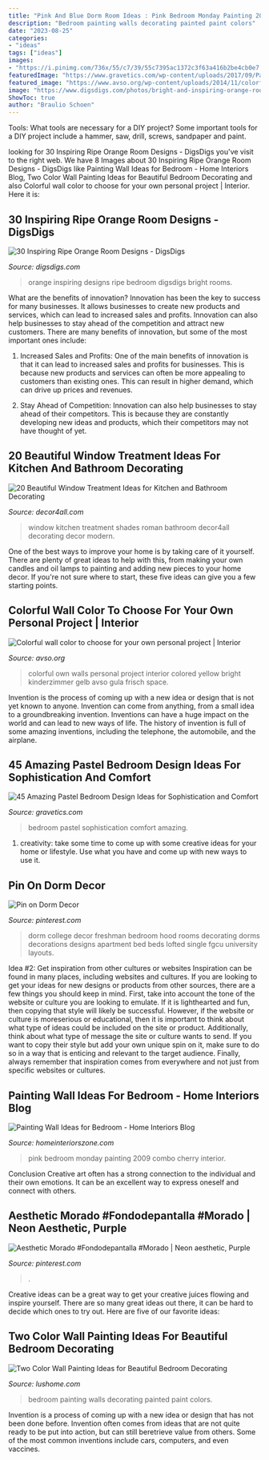 ```yaml
---
title: "Pink And Blue Dorm Room Ideas : Pink Bedroom Monday Painting 2009 Combo Cherry Interior"
description: "Bedroom painting walls decorating painted paint colors"
date: "2023-08-25"
categories:
- "ideas"
tags: ["ideas"]
images:
- "https://i.pinimg.com/736x/55/c7/39/55c7395ac1372c3f63a416b2be4cb0e7.jpg"
featuredImage: "https://www.gravetics.com/wp-content/uploads/2017/09/Pastel-Blue-Bedroom-Design-Ideas-2018.jpg"
featured_image: "https://www.avso.org/wp-content/uploads/2014/11/colorful-wall-color-to-choose-for-your-own-personal-project-1415709451.jpg"
image: "https://www.digsdigs.com/photos/bright-and-inspiring-orange-room-designs-5-554x741.jpg"
ShowToc: true
author: "Braulio Schoen"
---
```



Tools: What tools are necessary for a DIY project?
Some important tools for a DIY project include a hammer, saw, drill, screws, sandpaper and paint.

	

		
looking for 30 Inspiring Ripe Orange Room Designs - DigsDigs you've visit to the right web. We have 8 Images about 30 Inspiring Ripe Orange Room Designs - DigsDigs like Painting Wall Ideas for Bedroom - Home Interiors Blog, Two Color Wall Painting Ideas for Beautiful Bedroom Decorating and also Colorful wall color to choose for your own personal project | Interior. Here it is:
		
    
## 30 Inspiring Ripe Orange Room Designs - DigsDigs

<img loading=lazy src="https://www.digsdigs.com/photos/bright-and-inspiring-orange-room-designs-5-554x741.jpg" onerror="this.onerror=null;this.src='https://tse1.mm.bing.net/th?id=OIP._tHrKpSNnyMhLPbJKek3OQHaJ5&amp;pid=15.1';" alt="30 Inspiring Ripe Orange Room Designs - DigsDigs">

_Source: digsdigs.com_

>orange inspiring designs ripe bedroom digsdigs bright rooms. 

	

What are the benefits of innovation?
Innovation has been the key to success for many businesses. It allows businesses to create new products and services, which can lead to increased sales and profits. Innovation can also help businesses to stay ahead of the competition and attract new customers.
There are many benefits of innovation, but some of the most important ones include:

1) Increased Sales and Profits: One of the main benefits of innovation is that it can lead to increased sales and profits for businesses. This is because new products and services can often be more appealing to customers than existing ones. This can result in higher demand, which can drive up prices and revenues.

2) Stay Ahead of Competition: Innovation can also help businesses to stay ahead of their competitors. This is because they are constantly developing new ideas and products, which their competitors may not have thought of yet.

    
## 20 Beautiful Window Treatment Ideas For Kitchen And Bathroom Decorating

<img loading=lazy src="https://decor4all.com/wp-content/uploads/2015/07/modern-kitchen-decor-roman-shades-window-treatment-ideas-11.jpg" onerror="this.onerror=null;this.src='https://tse4.mm.bing.net/th?id=OIP.fBotl9SaPPQKQZt7x7hfVgHaF7&amp;pid=15.1';" alt="20 Beautiful Window Treatment Ideas for Kitchen and Bathroom Decorating">

_Source: decor4all.com_

>window kitchen treatment shades roman bathroom decor4all decorating decor modern. 

	

One of the best ways to improve your home is by taking care of it yourself. There are plenty of great ideas to help with this, from making your own candles and oil lamps to painting and adding new pieces to your home decor. If you're not sure where to start, these five ideas can give you a few starting points.

    
## Colorful Wall Color To Choose For Your Own Personal Project | Interior

<img loading=lazy src="https://www.avso.org/wp-content/uploads/2014/11/colorful-wall-color-to-choose-for-your-own-personal-project-1415709451.jpg" onerror="this.onerror=null;this.src='https://tse4.mm.bing.net/th?id=OIP.7K7XCALPF_9w2Ud2F7jVWAHaLI&amp;pid=15.1';" alt="Colorful wall color to choose for your own personal project | Interior">

_Source: avso.org_

>colorful own walls personal project interior colored yellow bright kinderzimmer gelb avso gula frisch space. 

	

Invention is the process of coming up with a new idea or design that is not yet known to anyone. Invention can come from anything, from a small idea to a groundbreaking invention. Inventions can have a huge impact on the world and can lead to new ways of life. The history of invention is full of some amazing inventions, including the telephone, the automobile, and the airplane.

    
## 45 Amazing Pastel Bedroom Design Ideas For Sophistication And Comfort

<img loading=lazy src="https://www.gravetics.com/wp-content/uploads/2017/09/Pastel-Blue-Bedroom-Design-Ideas-2018.jpg" onerror="this.onerror=null;this.src='https://tse2.mm.bing.net/th?id=OIP.X7ZxzRRiQm9xdyW1wPBbdAHaKd&amp;pid=15.1';" alt="45 Amazing Pastel Bedroom Design Ideas for Sophistication and Comfort">

_Source: gravetics.com_

>bedroom pastel sophistication comfort amazing. 

	

1. creativity: take some time to come up with some creative ideas for your home or lifestyle. Use what you have and come up with new ways to use it.

    
## Pin On Dorm Decor

<img loading=lazy src="https://i.pinimg.com/736x/a4/c1/90/a4c1906af7ae71794389f7e983fd333a.jpg" onerror="this.onerror=null;this.src='https://tse2.mm.bing.net/th?id=OIP.k_akjGkFB2Z9OsbcTMFEfAHaNK&amp;pid=15.1';" alt="Pin on Dorm Decor">

_Source: pinterest.com_

>dorm college decor freshman bedroom hood rooms decorating dorms decorations designs apartment bed beds lofted single fgcu university layouts. 

	

Idea #2: Get inspiration from other cultures or websites
Inspiration can be found in many places, including websites and cultures. If you are looking to get your ideas for new designs or products from other sources, there are a few things you should keep in mind. First, take into account the tone of the website or culture you are looking to emulate. If it is lighthearted and fun, then copying that style will likely be successful. However, if the website or culture is moreserious or educational, then it is important to think about what type of ideas could be included on the site or product. Additionally, think about what type of message the site or culture wants to send. If you want to copy their style but add your own unique spin on it, make sure to do so in a way that is enticing and relevant to the target audience. Finally, always remember that inspiration comes from everywhere and not just from specific websites or cultures.

    
## Painting Wall Ideas For Bedroom - Home Interiors Blog

<img loading=lazy src="http://www.homeinteriorszone.com/wp-content/uploads/2014/01/Cherry-pink.jpg" onerror="this.onerror=null;this.src='https://tse4.mm.bing.net/th?id=OIP.5GkhegW1LBwKEPfF9hsfIgAAAA&amp;pid=15.1';" alt="Painting Wall Ideas for Bedroom - Home Interiors Blog">

_Source: homeinteriorszone.com_

>pink bedroom monday painting 2009 combo cherry interior. 

	

Conclusion
Creative art often has a strong connection to the individual and their own emotions. It can be an excellent way to express oneself and connect with others.

    
## Aesthetic Morado #Fondodepantalla #Morado | Neon Aesthetic, Purple

<img loading=lazy src="https://i.pinimg.com/736x/55/c7/39/55c7395ac1372c3f63a416b2be4cb0e7.jpg" onerror="this.onerror=null;this.src='https://tse3.mm.bing.net/th?id=OIP.qKZEomQtw6zYrbYDRtbOgQHaK-&amp;pid=15.1';" alt="Aesthetic Morado #Fondodepantalla #Morado | Neon aesthetic, Purple">

_Source: pinterest.com_

>. 

	

Creative ideas can be a great way to get your creative juices flowing and inspire yourself. There are so many great ideas out there, it can be hard to decide which ones to try out. Here are five of our favorite ideas: 

    
## Two Color Wall Painting Ideas For Beautiful Bedroom Decorating

<img loading=lazy src="https://www.lushome.com/wp-content/uploads/2016/06/partially-painted-walls-bedroom-decorating-ideas-10.jpg" onerror="this.onerror=null;this.src='https://tse2.mm.bing.net/th?id=OIP.IjqUi1sMOvu3KQyxGgBGsAAAAA&amp;pid=15.1';" alt="Two Color Wall Painting Ideas for Beautiful Bedroom Decorating">

_Source: lushome.com_

>bedroom painting walls decorating painted paint colors. 

	

Invention is a process of coming up with a new idea or design that has not been done before. Invention often comes from ideas that are not quite ready to be put into action, but can still beretrieve value from others. Some of the most common inventions include cars, computers, and even vaccines.

